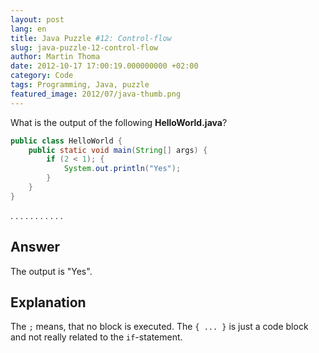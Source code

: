 ```yaml
---
layout: post
lang: en
title: Java Puzzle #12: Control-flow
slug: java-puzzle-12-control-flow
author: Martin Thoma
date: 2012-10-17 17:00:19.000000000 +02:00
category: Code
tags: Programming, Java, puzzle
featured_image: 2012/07/java-thumb.png
---
```

What is the output of the following <strong>HelloWorld.java</strong>?

```java
public class HelloWorld {
    public static void main(String[] args) {
        if (2 < 1); {
            System.out.println("Yes");
        }
    }
}
```

.
.
.
.
.
.
.
.
.
.
.

<h2>Answer</h2>
The output is "Yes".

<h2>Explanation</h2>
The <code>;</code> means, that no block is executed. The <code>{ ... }</code> is just a code block and not really related to the <code>if</code>-statement.
